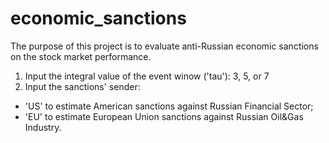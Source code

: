 # economic_sanctions
The purpose of this project is to evaluate anti-Russian economic sanctions on the stock market performance.

1. Input the integral value of the event winow ('tau'): 3, 5, or 7
2. Input the sanctions' sender:
- 'US' to estimate American sanctions against Russian Financial Sector;
- 'EU' to estimate European Union sanctions against Russian Oil&Gas Industry.